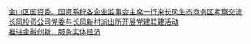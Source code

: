   
[金山区国资委、国资系统各企业监事会主席一行来长风生态商务区考察交流](http://www.dianyue.me/archives/235/nhtk9xmhew7c1ago/)  
[长风投资公司党委与长风新村派出所开展党建联建活动](http://www.dianyue.me/archives/235/h2fxjoy52fmqyj3q/)  
[推进金融创新，服务实体经济](http://www.dianyue.me/archives/241/wcom4hjokjg0xnki/)